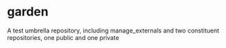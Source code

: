 # garden
A test umbrella repository, including manage_externals and two constituent repositories, one public and one private

